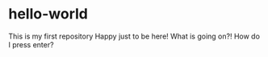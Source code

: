 # hello-world
This is my first repository
Happy just to be here!
What is going on?! How do I press enter?

